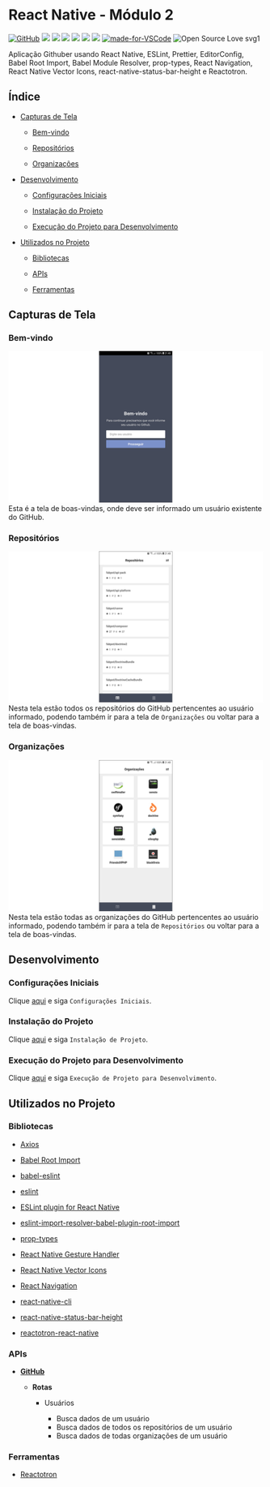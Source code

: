 # React Native - Módulo 2

[![GitHub](https://img.shields.io/github/license/mashape/apistatus.svg)](https://github.com/osvaldokalvaitir/react-native-modulo2/blob/master/LICENSE)
![](https://img.shields.io/github/package-json/v/osvaldokalvaitir/react-native-modulo2.svg)
![](https://img.shields.io/github/last-commit/osvaldokalvaitir/react-native-modulo2.svg?color=red)
![](https://img.shields.io/github/languages/top/osvaldokalvaitir/react-native-modulo2.svg?color=yellow)
![](https://img.shields.io/github/languages/count/osvaldokalvaitir/react-native-modulo2.svg?color=lightgrey)
![](https://img.shields.io/github/languages/code-size/osvaldokalvaitir/react-native-modulo2.svg)
![](https://img.shields.io/github/repo-size/osvaldokalvaitir/react-native-modulo2.svg?color=blueviolet)
[![made-for-VSCode](https://img.shields.io/badge/Made%20for-VSCode-1f425f.svg)](https://code.visualstudio.com/)
![Open Source Love svg1](https://badges.frapsoft.com/os/v1/open-source.svg?v=103)

Aplicação Githuber usando React Native, ESLint, Prettier, EditorConfig, Babel Root Import, Babel Module Resolver, prop-types, React Navigation, React Native Vector Icons, react-native-status-bar-height e Reactotron.

## Índice

- [Capturas de Tela](#capturas-de-tela)

  - [Bem-vindo](#bem-vindo)

  - [Repositórios](#repositórios)

  - [Organizações](#organizações)

- [Desenvolvimento](#desenvolvimento)

  - [Configurações Iniciais](#configurações-iniciais)

  - [Instalação do Projeto](#instalação-do-projeto)

  - [Execução do Projeto para Desenvolvimento](#execução-do-projeto-para-desenvolvimento)

- [Utilizados no Projeto](#utilizados-no-projeto)

  - [Bibliotecas](#bibliotecas)

  - [APIs](#apis)

  - [Ferramentas](#ferramentas)

## Capturas de Tela

### Bem-vindo

![Welcome](/assets/welcome.png)
Esta é a tela de boas-vindas, onde deve ser informado um usuário existente do GitHub.

### Repositórios

![Repositories](/assets/repositories.png)
Nesta tela estão todos os repositórios do GitHub pertencentes ao usuário informado, podendo também ir para a tela de `Organizações` ou voltar para a tela de boas-vindas.

### Organizações

![Organizations](/assets/organizations.png)
Nesta tela estão todas as organizações do GitHub pertencentes ao usuário informado, podendo também ir para a tela de `Repositórios` ou voltar para a tela de boas-vindas.

## Desenvolvimento

### Configurações Iniciais

Clique [aqui](https://github.com/osvaldokalvaitir/projects-settings/blob/master/README.md) e siga `Configurações Iniciais`.

### Instalação do Projeto

Clique [aqui](https://github.com/osvaldokalvaitir/projects-settings/blob/master/nodejs/nodejs.md) e siga `Instalação de Projeto`.

### Execução do Projeto para Desenvolvimento

Clique [aqui](https://github.com/osvaldokalvaitir/projects-settings/blob/master/nodejs/libs/react-native-cli.md) e siga `Execução de Projeto para Desenvolvimento`.

## Utilizados no Projeto

### Bibliotecas

- [Axios](https://github.com/osvaldokalvaitir/projects-settings/blob/master/nodejs/libs/axios.md)

- [Babel Root Import](https://github.com/osvaldokalvaitir/projects-settings/blob/master/nodejs/libs/babel-plugin-root-import.md)

- [babel-eslint](https://github.com/osvaldokalvaitir/projects-settings/blob/master/nodejs/libs/babel-eslint.md)

- [eslint](https://github.com/osvaldokalvaitir/projects-settings/blob/master/nodejs/libs/eslint.md)

- [ESLint plugin for React Native](https://github.com/osvaldokalvaitir/projects-settings/blob/master/nodejs/libs/eslint-plugin-react-native.md)

- [eslint-import-resolver-babel-plugin-root-import](https://github.com/osvaldokalvaitir/projects-settings/blob/master/nodejs/libs/eslint-import-resolver-babel-plugin-root-import.md)

- [prop-types](https://github.com/osvaldokalvaitir/projects-settings/blob/master/nodejs/libs/prop-types.md)

- [React Native Gesture Handler](https://github.com/osvaldokalvaitir/projects-settings/blob/master/nodejs/libs/react-native-gesture-handler.md)

- [React Native Vector Icons](https://github.com/osvaldokalvaitir/projects-settings/blob/master/nodejs/libs/react-native-vector-icons.md)

- [React Navigation](https://github.com/osvaldokalvaitir/projects-settings/blob/master/nodejs/libs/react-navigation.md)

- [react-native-cli](https://github.com/osvaldokalvaitir/projects-settings/blob/master/nodejs/libs/react-native-cli.md)

- [react-native-status-bar-height](https://github.com/osvaldokalvaitir/projects-settings/blob/master/nodejs/libs/react-native-status-bar-height.md)

- [reactotron-react-native](https://github.com/osvaldokalvaitir/projects-settings/blob/master/nodejs/libs/reactotron-react-native.md)

### APIs

- **[GitHub](https://api.github.com)**

  - **Rotas**

    - Usuários

      - Busca dados de um usuário
      - Busca dados de todos os repositórios de um usuário
      - Busca dados de todas organizações de um usuário

### Ferramentas

- [Reactotron](https://github.com/osvaldokalvaitir/projects-settings/blob/master/inspector/reactotron.md)
